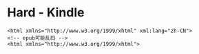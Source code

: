 # Hard - Kindle


```markup
<html xmlns="http://www.w3.org/1999/xhtml" xml:lang="zh-CN">
<!-- epub可能乱码 -->
<html xmlns="http://www.w3.org/1999/xhtml">
```